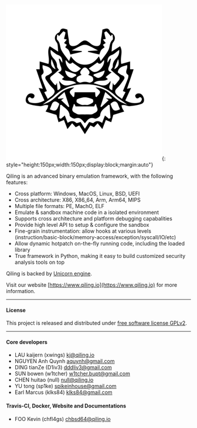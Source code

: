 ![Qiling Framework](img/qiling_small.png){: style="height:150px;width:150px;display:block;margin:auto"}

Qiling is an advanced binary emulation framework, with the following features:

- Cross platform: Windows, MacOS, Linux, BSD, UEFI
- Cross architecture: X86, X86_64, Arm, Arm64, MIPS
- Multiple file formats: PE, MachO, ELF
- Emulate & sandbox machine code in a isolated environment
- Supports cross architecture and platform debugging capabalities
- Provide high level API to setup & configure the sandbox
- Fine-grain instrumentation: allow hooks at various levels (instruction/basic-block/memory-access/exception/syscall/IO/etc)
- Allow dynamic hotpatch on-the-fly running code, including the loaded library
- True framework in Python, making it easy to build customized security analysis tools on top

Qiling is backed by [Unicorn engine](https://www.unicorn-engine.org).

Visit our website [https://www.qiling.io](https://www.qiling.io) for more information.

---

#### License

This project is released and distributed under [free software license GPLv2](https://github.com/qilingframework/qiling/blob/master/COPYING).

---

#### Core developers

- LAU kaijern (xwings) <kj@qiling.io>
- NGUYEN Anh Quynh <aquynh@gmail.com>
- DING tianZe (D1iv3) <dddliv3@gmail.com>
- SUN bowen (w1tcher) <w1tcher.bupt@gmail.com>
- CHEN huitao (null) <null@qiling.io>
- YU tong (sp1ke) <spikeinhouse@gmail.com>
- Earl Marcus (klks84) <klks84@gmail.com> 

#### Travis-CI, Docker, Website and Documentations

- FOO Kevin (chfl4gs) <chbsd64@qiling.io>
